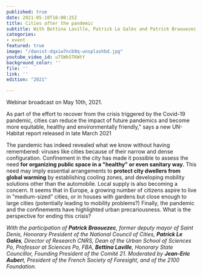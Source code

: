 ```yaml
---
published: true
date: 2021-05-10T16:00:25Z
title: Cities after the pandemic
subtitle: With Bettina Laville, Patrick Le Galès and Patrick Braouezec.
categories:
- event
featured: true
image: "/danist-dqxiw7ncb9q-unsplashbd.jpg"
youtube_video_id: u75Wb5TKWtY
background_color: ''
file: ''
link: ''
edition: "2021"

---
```

Webinar broadcast on May 10th, 2021.

As part of the effort to recover from the crisis triggered by the Covid-19 pandemic, cities can reduce the impact of future pandemics and become more equitable, healthy and environmentally friendly," says a new UN-Habitat report released in late March 2021

The pandemic has indeed revealed what we know without having remembered: viruses like cities because of their narrow and dense configuration. Confinement in the city has made it possible to assess the need **for organizing public space in a "healthy" or even sanitary way.** This need may imply essential arrangements to **protect city dwellers from global warming** by establishing cooling zones, and developing mobility solutions other than the automobile. Local supply is also becoming a concern. It seems that in Europe, a growing number of citizens aspire to live in "medium-sized" cities, or in houses with gardens but close enough to large cities (potentially leading to mobility problems?) Finally, the pandemic and the confinements have highlighted urban precariousness. What is the perspective for ending this crisis?

_With the participation of **Patrick Braouezec**, former deputy mayor of Saint Denis, Honorary President of the National Council of Cities, **Patrick Le Galès**, Director of Research CNRS, Dean of the Urban School of Sciences Po, Professor at Sciences Po, FBA, **Bettina Laville**, Honorary State Councillor, Founding President of the Comité 21. Moderated by **Jean-Eric Auber**t, President of the French Society of Foresight, and of the 2100 Foundation._